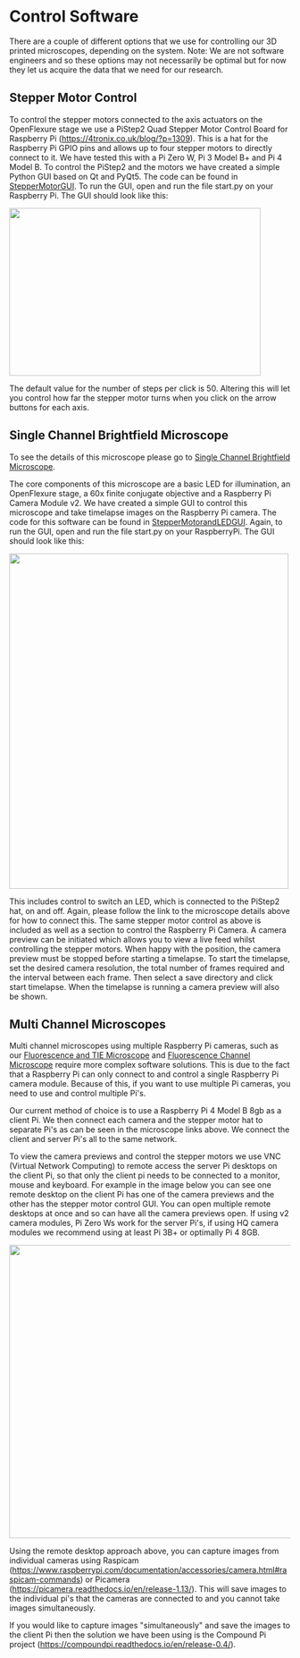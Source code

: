 # Control Software

There are a couple of different options that we use for controlling our 3D printed microscopes, depending on the system. Note: We are not software engineers and so these options may not necessarily be optimal but for now they let us acquire the data that we need for our research.

## Stepper Motor Control

To control the stepper motors connected to the axis actuators on the OpenFlexure stage we use a PiStep2 Quad Stepper Motor Control Board for Raspberry Pi (https://4tronix.co.uk/blog/?p=1309). This is a hat for the Raspberry Pi GPIO pins and allows up to four stepper motors to directly connect to it. We have tested this with a Pi Zero W, Pi 3 Model B+ and Pi 4 Model B. To control the PiStep2 and the motors we have created a simple Python GUI based on Qt and PyQt5. The code can be found in [StepperMotorGUI](https://github.com/NanoBioPhotonics-Strathclyde/M4-MultiModal-Modular-Microscopy/tree/main/Control%20Software/StepperMotorGUI). To run the GUI, open and run the file start.py on your Raspberry Pi. The GUI should look like this:

<img src="https://github.com/NanoBioPhotonics-Strathclyde/M4-MultiModal-Modular-Microscopy/blob/main/Images/StepperMotorGUI.png" height=300 width=450>

The default value for the number of steps per click is 50. Altering this will let you control how far the stepper motor turns when you click on the arrow buttons for each axis.

## Single Channel Brightfield Microscope

To see the details of this microscope please go to [Single Channel Brightfield Microscope](https://github.com/NanoBioPhotonics-Strathclyde/M4-MultiModal-Modular-Microscopy/blob/main/3D%20Printer%20Design%20Files/Build%20Instructions/SingleChannelBrightfield.md).

The core components of this microscope are a basic LED for illumination, an OpenFlexure stage, a 60x finite conjugate objective and a Raspberry Pi Camera Module v2. We have created a simple GUI to control this microscope and take timelapse images on the Raspberry Pi camera. The code for this software can be found in [StepperMotorandLEDGUI](https://github.com/NanoBioPhotonics-Strathclyde/M4-MultiModal-Modular-Microscopy/tree/main/Control%20Software/StepperMotorandLEDGUI). Again, to run the GUI, open and run the file start.py on your RaspberryPi. The GUI should look like this:

<img src="https://github.com/NanoBioPhotonics-Strathclyde/M4-MultiModal-Modular-Microscopy/blob/main/Images/StepperMotorandLEDGUI.png" height=600 width=500>

This includes control to switch an LED, which is connected to the PiStep2 hat, on and off. Again, please follow the link to the microscope details above for how to connect this. The same stepper motor control as above is included as well as a section to control the Raspberry Pi Camera. A camera preview can be initiated which allows you to view a live feed whilst controlling the stepper motors. When happy with the position, the camera preview must be stopped before starting a timelapse. To start the timelapse, set the desired camera resolution, the total number of frames required and the interval between each frame. Then select a save directory and click start timelapse. When the timelapse is running a camera preview will also be shown.

## Multi Channel Microscopes

Multi channel microscopes using multiple Raspberry Pi cameras, such as our [Fluorescence and TIE Microscope](https://github.com/NanoBioPhotonics-Strathclyde/M4-MultiModal-Modular-Microscopy/blob/main/3D%20Printer%20Design%20Files/Build%20Instructions/FluorescenceandTIEMicroscope.md) and [Fluorescence Channel Microscope](https://github.com/NanoBioPhotonics-Strathclyde/M4-MultiModal-Modular-Microscopy/blob/main/3D%20Printer%20Design%20Files/Build%20Instructions/DualFluorescenceMicroscope.md) require more complex software solutions. This is due to the fact that a Raspberry Pi can only connect to and control a single Raspberry Pi camera module. Because of this, if you want to use multiple Pi cameras, you need to use and control multiple Pi's.

Our current method of choice is to use a Raspberry Pi 4 Model B 8gb as a client Pi. We then connect each camera and the stepper motor hat to separate Pi's as can be seen in the microscope links above. We connect the client and server Pi's all to the same network.

To view the camera previews and control the stepper motors we use VNC (Virtual Network Computing) to remote access the server Pi desktops on the client Pi, so that only the client pi needs to be connected to a monitor, mouse and keyboard. For example in the image below you can see one remote desktop on the client Pi has one of the camera previews and the other has the stepper motor control GUI. You can open multiple remote desktops at once and so can have all the camera previews open. If using v2 camera modules, Pi Zero Ws work for the server Pi's, if using HQ camera modules we recommend using at least Pi 3B+ or optimally Pi 4 8GB.

<img src="https://github.com/NanoBioPhotonics-Strathclyde/M4-MultiModal-Modular-Microscopy/blob/main/Images/VNCExample.png" height=525 width=900>

Using the remote desktop approach above, you can capture images from individual cameras using Raspicam (https://www.raspberrypi.com/documentation/accessories/camera.html#raspicam-commands) or Picamera (https://picamera.readthedocs.io/en/release-1.13/). This will save images to the individual pi's that the cameras are connected to and you cannot take images simultaneously.

If you would like to capture images "simultaneously" and save the images to the client Pi then the solution we have been using is the Compound Pi project (https://compoundpi.readthedocs.io/en/release-0.4/). 
